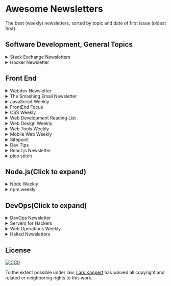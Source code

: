 # Awesome Newsletters

The best (weekly) newsletters, sorted by topic and date of first issue (oldest first).

## Software Development, General Topics

<details>
  <summary>
    Stack Exchange Newsletters
  </summary>

  [Stack Exchange Newsletters](http://stackexchange.com/newsletters)
  [@stackexchange](https://twitter.com/stackexchange)
  [July 2011](https://blog.stackexchange.com/2011/07/stack-exchange-site-newsletters/)
  stack exchange, inc
</details>
<details>
  <summary>
    Hacker Newsletter
  </summary>

  [Hacker Newsletter](http://www.hackernewsletter.com)
  [Archive](http://us1.campaign-archive2.com/home/?u=faa8eb4ef3a111cef92c4f3d4&id=e505c88a2e)
  [RSS](http://us1.campaign-archive1.com/feed?u=faa8eb4ef3a111cef92c4f3d4&id=e505c88a2e)
  [@hnletter](https://twitter.com/hnletter)
  [Kale Davis](http://www.kaledavis.com)
</details>

## Front End

<details>
  <summary>
    Webdev Newsletter
  </summary>

  [Webdev Newsletter](http://www.d.umn.edu/itss/training/online/webdesign/webdev_listserv.html)
  [Archive](https://groups.google.com/a/d.umn.edu/forum/?hl=en#!forum/webdev) ([2002-2005](http://www.d.umn.edu/~lcarlson/newsletter/), [2005-2015](http://www.d.umn.edu/~lcarlson/newsletter_mailman_archives/))
  [RSS](https://groups.google.com/a/d.umn.edu/forum/feed/webdev/msgs/rss.xml)
  [Thursday, July, 2002](http://www.d.umn.edu/~lcarlson/newsletter/vol_01_200207-200306/01.txt)
  Laura L. Carlson
</details>
<details>
  <summary>
    The Smashing Email Newsletter
  </summary>

  [The Smashing Email Newsletter](https://www.smashingmagazine.com/the-smashing-newsletter/)
  [Archive](https://www.smashingmagazine.com/the-smashing-newsletter)
  [@smashingmag](https://twitter.com/smashingmag)
  [Smashing Editorial](https://www.smashingmagazine.com/author/newsletter-team/)
</details>

<details>
  <summary>
    JavaScript Weekly
  </summary>

  [JavaScript Weekly](http://javascriptweekly.com)
  [Archive](http://javascriptweekly.com/issues)
  [RSS](http://javascriptweekly.com/rss/21c3fohl)
  [Thursday, November 12, 2010](http://javascriptweekly.com/issues/1)
  [Peter Cooper](https://twitter.com/peterc)
  [Cooper Press](https://cooperpress.com)
</details>

<details>
  <summary>
    FrontEnd Focus
  </summary>

  [FrontEnd Focus](http://frontendfocus.co)
  [Archive](http://frontendfocus.co/issues)
  [RSS](http://frontendfocus.co/rss/1flbhgd0)
  [Wednesday, August 24, 2011](http://frontendfocus.co/issues/1)
  [Peter Cooper](https://twitter.com/peterc)
  [Cooper Press](https://cooperpress.com)
</details>
<details>
  <summary>
    CSS Weekly
  </summary>

  [CSS Weekly](http://css-weekly.com)
  [Archive](http://css-weekly.com/archives/)
  [RSS](http://feeds.feedburner.com/CSS-Weekly)
  [@CSSWeekly](https://twitter.com/CSSWeekly)
  [March 26, 2012](http://css-weekly.com/issue-1/)
  [Zoran Jambor](https://twitter.com/zoranjambor)
</details>

<details>
  <summary>
    Web Development Reading List
  </summary>

  [Web Development Reading List](https://wdrl.info)
  [Archive](https://wdrl.info/archive/)
  [RSS](https://wdrl.info/feed)
  [Friday, June 27, 2013](https://wdrl.info/archive/1/)
  [Anselm Hannemann](https://helloanselm.com)
</details>
<details>
  <summary>
    Web Design Weekly
  </summary>

  [Web Design Weekly](https://web-design-weekly.com)
  [Archive](https://web-design-weekly.com/archive/)
  [RSS](http://feeds.feedburner.com/webdesignweekly)
  [@wdweekly](https://twitter.com/wdweekly)
  [July 2, 2011](https://web-design-weekly.com/2011/07/02/web-design-weekly-1-2/)
  [Jake Bresnehan](http://jakebresnehan.com)
</details>

<details>
  <summary>
    Web Tools Weekly
  </summary>

  [Web Tools Weekly](http://webtoolsweekly.com)
  [Archive](http://webtoolsweekly.com/#archive)
  [RSS](http://feeds.feedburner.com/WebToolsWeekly)
  [@WebToolsWeekly](https://twitter.com/WebToolsWeekly)
  [July 23, 2013](http://webtoolsweekly.com/archives/issue-1/)
  [Louis Lazaris](https://twitter.com/ImpressiveWebs)
</details>

<details>
  <summary>
    Mobile Web Weekly
  </summary>

  [Mobile Web Weekly](https://mobilewebweekly.com)
  [Archive](https://mobilewebweekly.com/issues)
  [RSS](https://mobilewebweekly.com/rss/1cmgf969)
  [Wednesday, April 7, 2014](http://mobilewebweekly.co/issues/1)
  [Brian Rinaldi](https://twitter.com/remotesynth), [Holly Schinski](https://twitter.com/devgirlFL)
  [Cooper Press](https://cooperpress.com)
</details>

<details>
  <summary>
    Sitepoint
  </summary>

  [Sitepoint](https://www.sitepoint.com/newsletter/)
  [Archive](https://www.sitepoint.com/newsletter-archive/)
  [July 23, 2014](http://sitepointdotcom.createsend.com/t/ViewEmailArchive/y/98CFA3DC7A9C9BD6/C67FD2F38AC4859C/)
   SitePoint Pty. Ltd.
</details>
<details>
  <summary>
    Dev Tips
  </summary>

  [Dev Tips](https://umaar.com/dev-tips/)
  [Archive](https://umaar.com/dev-tips/)
  [@umaar](https://twitter.com/umaar)
  [April 15, 2015](https://umaar.com/dev-tips/1-port-forward/)
  [Umar Hansa](https://umaar.com/)
</details>
<details>
  <summary>
    React.js Newsletter
  </summary>

  [React.js Newsletter](http://reactjsnewsletter.com)
  [Archive](http://reactjsnewsletter.com/issues)
  [December 30, 2015](http://reactjsnewsletter.com/issues/1)
  [Tyler McGinnis](https://twitter.com/tylermcginnis33), [Ean Platter](https://twitter.com/eanplatter)
</details>
<details>
  <summary>
    pico stitch
  </summary>

  [pico stitch]()
  [Archive](http://us15.campaign-archive1.com/home/?u=255b6e97fa550b55e8a9d42b8&id=6415e108fa)
  [RSS](http://us15.campaign-archive2.com/feed?u=255b6e97fa550b55e8a9d42b8&id=6415e108fa)
  [@wolframkriesing](https://twitter.com/wolframkriesing)
  [Monday, February 28, 2017](http://us15.campaign-archive2.com/?u=255b6e97fa550b55e8a9d42b8&id=71b31ae4f6)
  [Wolfram Kriesing](http://picostitch.com/)
</details>

## Node.js(Click to expand)</summary>


<details>
  <summary>
    Node Weekly
  </summary>

  [Node Weekly](http://nodeweekly.com)
  [Archive](http://nodeweekly.com/issues)
  [RSS](http://nodeweekly.com/rss/1k471e6h)
  [Friday, August 29, 2013](http://nodeweekly.com/issues/1)
  [Peter Cooper](https://twitter.com/peterc)
  [Cooper Press](https://cooperpress.com)
</details>
<details>
  <summary>
    npm weekly
  </summary>

  [npm weekly](https://www.npmjs.com/npm|weekly)
  [Archive](http://us9.campaign|archive2.com/home/?u=077dfd41302a71310cef619e5&id=e17fe5d778) [Archive](https://medium.com/npm|inc/tagged/npm|weekly)
  [RSS](http://us9.campaign|archive2.com/feed?u=077dfd41302a71310cef619e5&id=e17fe5d778)
  [@npmjs](https://twitter.com/npmjs)
  Thursday
  [npm, Inc.](https://www.npmjs.com/about)
</details>

## DevOps(Click to expand)

<details>
  <summary>
    DevOps Newsletter
  </summary>

  [DevOps Newsletter](https://blog.serverdensity.com/devops-newsletter/)
  [RSS](http://feeds.feedburner.com/serverdensity)
  [@serverdensity](https://twitter.com/serverdensity)
  [server density](https://www.serverdensity.com)
</details>
<details>
  <summary>
    Servers for Hackers
  </summary>

  [Servers for Hackers](https://serversforhackers.com/editions)
  [Archive](https://serversforhackers.com/editions)
  [RSS](https://serversforhackers.com/feed)
  [@srvrsforhackers](https://twitter.com/srvrsforhackers)
  [Feb 25, 2014](https://serversforhackers.com/configuring-apache-virtual-hosts)
</details>
<details>
  <summary>
    Web Operations Weekly
  </summary>

  [Web Operations Weekly](http://webopsweekly.com)
  [Archive](http://webopsweekly.com/issues)
  [RSS](http://webopsweekly.com/rss/22ck275b)
  [Wednesday, February 10, 2015](http://webopsweekly.com/issues/1)
  [Cooper Press](https://cooperpress.com)
</details>


<details>
<summary>Halted Newsletters</summary>


  * [Modern Web Observer](http://modernweb.com/modern-web-observer/)
  * [Weekly Devops](http://www.devopsweekly.com)
  * [Responsive Design Weekly](http://responsivedesignweekly.com)
  * [Front-end Dev Weekly](http://frontenddevweekly.com)
  * [Weekly Docker Newsletter](https://www.docker.com/newsletter-subscription)
  * [Front End Newsletter](http://frontendnewsletter.com)
</details>

## License

[![CC0](http://i.creativecommons.org/p/zero/1.0/88x31.png)](http://creativecommons.org/publicdomain/zero/1.0/)

To the extent possible under law, [Lars Kappert](https://webpro.nl) has waived all copyright and related or neighboring rights to this work.
